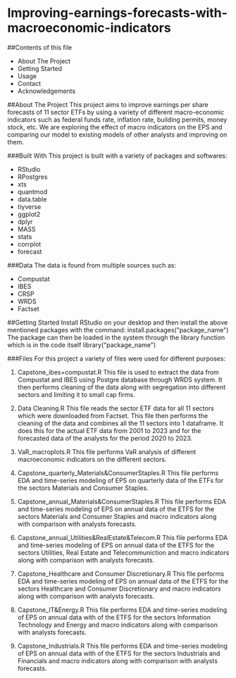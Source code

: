 # Improving-earnings-forecasts-with-macroeconomic-indicators

##Contents of this file
 - About The Project
 - Getting Started
 - Usage
 - Contact
 - Acknowledgements

##About The Project
This project aims to improve earnings per share forecasts of 11 sector ETFs by using a variety of different macro-economic indicators such as federal funds rate, inflation rate, building permits, money stock, etc. We are exploring the effect of macro indicators on the EPS and comparing our model to existing models of other analysts and improving on them.

###Built With
This project is built with a variety of packages and softwares:
- RStudio
- RPostgres
- xts
- quantmod
- data.table
- tiyverse
- ggplot2
- dplyr
- MASS
- stats
- corrplot
- forecast

###Data
The data is found from multiple sources such as:
- Compustat
- IBES
- CRSP
- WRDS
- Factset

##Getting Started
Install RStudio on your desktop and then install the above mentioned packages with the command:
install.packages("package_name")
The package can then be loaded in the system through the library function which is in the code itself
library("package_name")

###Files
For this project a variety of files were used for different purposes:

1. Capstone_ibes+compustat.R
This file is used to extract the data from Compustat and IBES using Postgre database through WRDS system. It then performs cleaning of the data along with segregation into different sectors and limiting it to small cap firms.

2. Data Cleaning.R
This file reads the sector ETF data for all 11 sectors which were downloaded from Factset. This file then performs the cleaning of the data and combines all the 11 sectors into 1 dataframe. It does this for the actual ETF data from 2001 to 2023 and for the forecasted data of the analysts for the period 2020 to 2023.

3. VaR_macroplots.R
This file performs VaR analysis of different macroeconomic indicators on the different sectors. 

4. Capstone_quarterly_Materials&ConsumerStaples.R
This file performs EDA and time-series modeling of EPS on quarterly data of the ETFs for the sectors Materials and Consumer Staples.

5. Capstone_annual_Materials&ConsumerStaples.R
This file performs EDA and time-series modeling of EPS on annual data of the ETFS for the sectors Materials and Consumer Staples and macro indicators along with comparison with analysts forecasts.

6. Capstone_annual_Utilities&RealEstate&Telecom.R
This file performs EDA and time-series modeling of EPS on annual data of the ETFS for the sectors Utilities, Real Estate and Telecommuniction and macro indicators along with comparison with analysts forecasts.

7. Capstone_Healthcare and Consumer Discretionary.R
This file performs EDA and time-series modeling of EPS on annual data of the ETFS for the sectors Healthcare and Consumer Discretionary and macro indicators along with comparison with analysts forecasts.

8. Capstone_IT&Energy.R
This file performs EDA and time-series modeling of EPS on annual data with of the ETFS for the sectors Information Technology and Energy and macro indicators along with comparison with analysts forecasts.

9. Capstone_Industrials.R
This file performs EDA and time-series modeling of EPS on annual data with of the ETFS for the sectors Industrials and Financials and macro indicators along with comparison with analysts forecasts.
